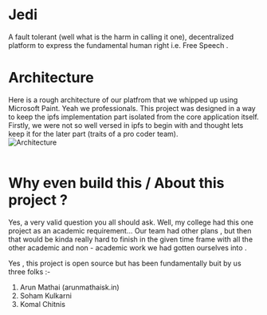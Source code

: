 # Jedi

 A fault tolerant (well what is the harm in calling it one), decentralized platform to express the fundamental human right i.e. Free Speech . 

# Architecture
 Here is a rough architecture of our platfrom that we whipped up using Microsoft Paint. Yeah we professionals.
 This project was  designed in a way to keep the ipfs implementation part isolated from the core application itself. Firstly, we were not so well versed in ipfs to begin with and thought lets keep it for the later part
 (traits of a pro coder team).
<br>
![Architecture](Extras/arch-iamges/arch1.png)
<br><br>
# Why even build this / About this project ?

Yes, a very valid question you all should ask.
Well, my college had this one project as an academic requirement...
Our team had other plans , but then that would be kinda really hard to finish in the given time frame with all the other academic and non - academic work we had gotten ourselves into . 

Yes , this project is open source but has been fundamentally buit by us three folks :-

1) Arun Mathai (arunmathaisk.in)
2) Soham Kulkarni
3) Komal Chitnis 

